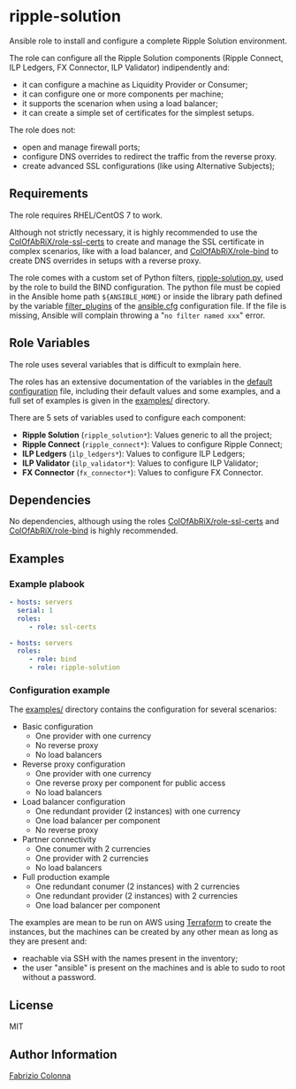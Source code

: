 # ripple-solution

Ansible role to install and configure a complete Ripple Solution environment.

The role can configure all the Ripple Solution components (Ripple Connect, ILP Ledgers, FX Connector, ILP Validator) indipendently and:

 - it can configure a machine as Liquidity Provider or Consumer;
 - it can configure one or more components per machine;
 - it supports the scenarion when using a load balancer;
 - it can create a simple set of certificates for the simplest setups.

The role does not:

 - open and manage firewall ports;
 - configure DNS overrides to redirect the traffic from the reverse proxy.
 - create advanced SSL configurations (like using Alternative Subjects);

## Requirements

The role requires RHEL/CentOS 7 to work.

Although not strictly necessary, it is highly recommended to use the [ColOfAbRiX/role-ssl-certs](https://github.com/ColOfAbRiX/role-ssl-certs) to create and manage the SSL certificate in complex scenarios, like with a load balancer, and [ColOfAbRiX/role-bind](https://github.com/ColOfAbRiX/role-bind) to create DNS overrides in setups with a reverse proxy.

The role comes with a custom set of Python filters, [ripple-solution.py](library/filters/ripple-solution.py), used by the role to build the BIND configuration.
The python file must be copied in the Ansible home path <code>${ANSIBLE_HOME}</code> or inside the library path defined by the variable [filter_plugins](https://docs.ansible.com/ansible/latest/intro_configuration.html#filter-plugins) of the [ansible.cfg](https://docs.ansible.com/ansible/latest/intro_configuration.html) configuration file. If the file is missing, Ansible will complain throwing a "<code>no filter named xxx</code>" error.

## Role Variables

The role uses several variables that is difficult to exmplain here.

The roles has an extensive documentation of the variables in the [default configuration](defaults/main.yml) file, including their default values and some examples, and a full set of examples is given in the [examples/](examples) directory.

There are 5 sets of variables used to configure each component:

 - **Ripple Solution** (`ripple_solution*`): Values generic to all the project;
 - **Ripple Connect** (`ripple_connect*`): Values to configure Ripple Connect;
 - **ILP Ledgers** (`ilp_ledgers*`): Values to configure ILP Ledgers;
 - **ILP Validator** (`ilp_validator*`): Values to configure ILP Validator;
 - **FX Connector** (`fx_connector*`): Values to configure FX Connector.

## Dependencies

No dependencies, although using the roles [ColOfAbRiX/role-ssl-certs](https://github.com/ColOfAbRiX/role-ssl-certs) and [ColOfAbRiX/role-bind](https://github.com/ColOfAbRiX/role-bind) is highly recommended.

## Examples

### Example plabook

```Yaml
- hosts: servers
  serial: 1
  roles:
     - role: ssl-certs

- hosts: servers
  roles:
     - role: bind
     - role: ripple-solution
```

### Configuration example

The [examples/](examples) directory contains the configuration for several scenarios:

 * Basic configuration
    - One provider with one currency
    - No reverse proxy
    - No load balancers
 * Reverse proxy configuration
    - One provider with one currency
    - One reverse proxy per component for public access
    - No load balancers
 * Load balancer configuration
    - One redundant provider (2 instances) with one currency
    - One load balancer per component
    - No reverse proxy
 * Partner connectivity
    - One conumer with 2 currencies
    - One provider with 2 currencies
    - No load balancers
 * Full production example
    - One redundant conumer (2 instances) with 2 currencies
    - One redundant provider (2 instances) with 2 currencies
    - One load balancer per component

The examples are mean to be run on AWS using [Terraform](https://www.terraform.io) to create the instances, but the machines can be created by any other mean as long as they are present and:

 - reachable via SSH with the names present in the inventory;
 - the user "ansible" is present on the machines and is able to sudo to root without a password.

## License

MIT

## Author Information

[Fabrizio Colonna](mailto:colofabrix@tin.it)
